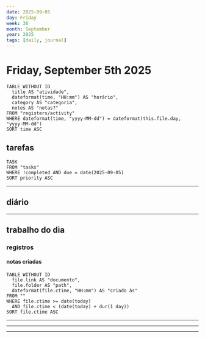 ```yaml
---
date: 2025-09-05
day: Friday
week: 36
month: September
year: 2025
tags: [daily, journal]
---
```


# Friday, September 5th 2025

```dataview
TABLE WITHOUT ID
  title AS "atividade",
  dateformat(time, "HH:mm") AS "horário",
  category AS "categoria",
  notes AS "notas?"
FROM "registers/activity"
WHERE dateformat(time, "yyyy-MM-dd") = dateformat(this.file.day, "yyyy-MM-dd")
SORT time ASC
```


## tarefas

```dataview
TASK 
FROM "tasks"
WHERE !completed AND due = date(2025-09-05)
SORT priority ASC
```

---
## diário


---
## trabalho do dia
### registros
#### notas criadas

```dataview
TABLE WITHOUT ID
  file.link AS "documento",
  file.folder AS "path",
  dateformat(file.ctime, "HH:mm") AS "criado às"
FROM ""
WHERE file.ctime >= date(today)
  AND file.ctime < (date(today) + dur(1 day))
SORT file.ctime ASC

```
---
---
---